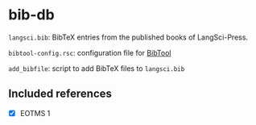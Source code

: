 # bib-db

`langsci.bib`: BibTeX entries from the published books of LangSci-Press.

`bibtool-config.rsc`: configuration file for [BibTool](https://github.com/ge-ne/bibtool)

`add_bibfile`: script to add BibTeX files to `langsci.bib`


## Included references

- [X] EOTMS 1
